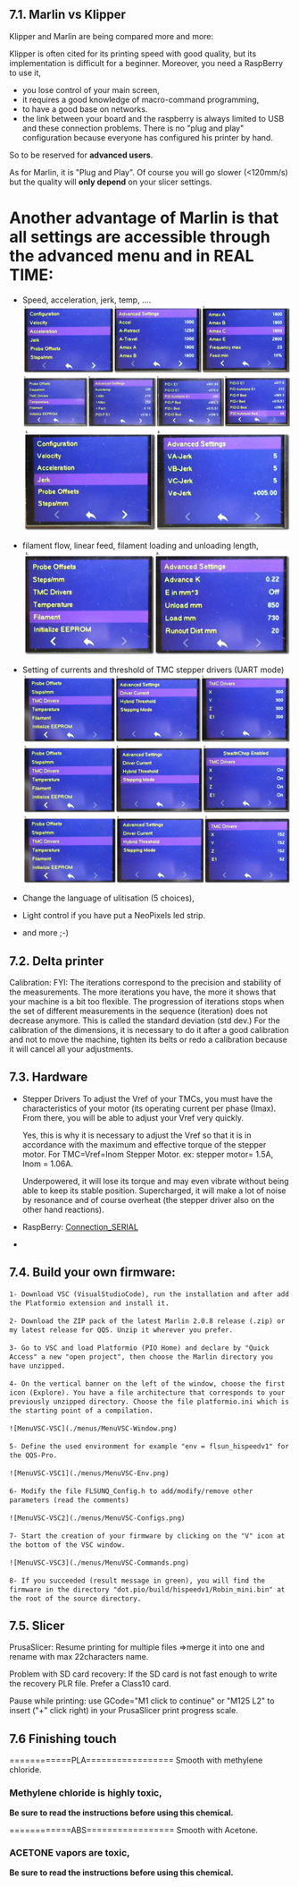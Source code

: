 
## 7.1. **Marlin vs Klipper**

Klipper and Marlin are being compared more and more:

Klipper is often cited for its printing speed with good quality, but its implementation is difficult for a beginner. 
Moreover, you need a RaspBerry to use it,
- you lose control of your main screen,
- it requires a good knowledge of macro-command programming,
- to have a good base on networks.
- the link between your board and the raspberry is always limited to USB and these connection problems.
There is no "plug and play" configuration because everyone has configured his printer by hand.

So to be reserved for **advanced users**.

As for Marlin, it is "Plug and Play". Of course you will go slower (<120mm/s) but the quality will **only depend** on your slicer settings.

# Another advantage of **Marlin** is that all settings are accessible through the advanced menu and in **REAL TIME**:
- Speed, acceleration, jerk, temp, ....
![MenuAdv-Accel](./menus/MenuAdv-Accel.png)
![MenuAdv-Temp](./menus/MenuAdv-Temp.png)
![MenuAdv-Jerk](./menus/MenuAdv-Jerk.png)

- filament flow, linear feed, filament loading and unloading length,
![Menu-Filament](./menus/MenuAdv-Filament.png)

- Setting of currents and threshold of TMC stepper drivers (UART mode)
![MenuAdv-TMC](./menus/MenuAdv-TMCCurrent.png)
![MenuAdv-TMC1](./menus/MenuAdv-TMCCycle.png)
![MenuAdv-TMC2](./menus/MenuAdv-TMCLimit.png)

- Change the language of ulitisation (5 choices),
- Light control if you have put a NeoPixels led strip.
- and more ;-) 

## 7.2. **Delta printer**

Calibration:
FYI: The iterations correspond to the precision and stability of the measurements. The more iterations you have, the more it shows that your machine is a bit too flexible. The progression of iterations stops when the set of different measurements in the sequence (iteration) does not decrease anymore. This is called the standard deviation (std dev.)
For the calibration of the dimensions, it is necessary to do it after a good calibration and not to move the machine, tighten its belts or redo a calibration because it will cancel all your adjustments.

## 7.3. **Hardware**

  - Stepper Drivers
    To adjust the Vref of your TMCs, you must have the characteristics of your motor 
    (its operating current per phase (Imax). From there, you will be able to adjust your Vref very quickly.

    Yes, this is why it is necessary to adjust the Vref so that it is in accordance 
    with the maximum and effective torque of the stepper motor.
    For TMC=Vref=Inom Stepper Motor.
    ex: stepper motor= 1.5A, Inom = 1.06A.

    Underpowered, it will lose its torque and may even vibrate without being able to keep its stable position.
    Supercharged, it will make a lot of noise by resonance and of course overheat (the stepper driver also on the other hand reactions).

  - RaspBerry:
    [Connection_SERIAL](https://elinux.org/RPi_Serial_Connection#S.2FW:_Preventing_Linux_from_using_the_serial_port)

  - 

## 7.4. Build your own firmware:
    
    1- Download VSC (VisualStudioCode), run the installation and after add the Platformio extension and install it. 
    
    2- Download the ZIP pack of the latest Marlin 2.0.8 release (.zip) or my latest release for QQS. Unzip it wherever you prefer. 
    
    3- Go to VSC and load Platformio (PIO Home) and declare by "Quick Access" a new "open project", then choose the Marlin directory you have unzipped. 
    
    4- On the vertical banner on the left of the window, choose the first icon (Explore). You have a file architecture that corresponds to your previously unzipped directory. Choose the file platformio.ini which is the starting point of a compilation. 
    
    ![MenuVSC-VSC](./menus/MenuVSC-Window.png)

    5- Define the used environment for example "env = flsun_hispeedv1" for the QQS-Pro.

    ![MenuVSC-VSC1](./menus/MenuVSC-Env.png) 
    
    6- Modify the file FLSUNQ_Config.h to add/modify/remove other parameters (read the comments)

    ![MenuVSC-VSC2](./menus/MenuVSC-Configs.png)

    7- Start the creation of your firmware by clicking on the "V" icon at the bottom of the VSC window.
    
    ![MenuVSC-VSC3](./menus/MenuVSC-Commands.png)

    8- If you succeeded (result message in green), you will find the firmware in the directory "dot.pio/build/hispeedv1/Robin_mini.bin" at the root of the source directory.

## 7.5. **Slicer**

PrusaSlicer:
Resume printing for multiple files =>merge it into one and rename with max 22characters name.

Problem with SD card recovery: If the SD card is not fast enough to write the recovery PLR file.
Prefer a Class10 card.

Pause while printing: use GCode="M1 click to continue" or "M125 L2" to insert ("+" click right) in your PrusaSlicer print progress scale.

## 7.6 Finishing touch

============PLA=================
Smooth with methylene chloride.
### Methylene chloride is highly toxic, 
**Be sure to read the instructions before using this chemical.** 

============ABS=================
Smooth with Acetone.
### ACETONE vapors are toxic, 
**Be sure to read the instructions before using this chemical.** 

